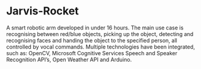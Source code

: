# Jarvis-Rocket
A smart robotic arm developed in under 16 hours. The main use case is recognising between red/blue objects, picking up the object, detecting and recognising faces and handing the object to the specified person, all controlled by vocal commands. Multiple technologies have been integrated, such as: OpenCV, Microsoft Cognitive Services Speech and Speaker Recognition API’s, Open Weather API and Arduino.
